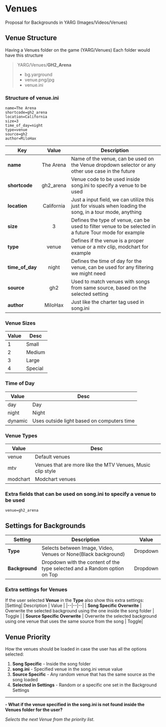 
# Venues

Proposal for Backgrounds in YARG (Images/Videos/Venues)

## Venue Structure
Having a Venues folder on the game (YARG/Venues)
Each folder would have this structure

> YARG/Venues/**GH2_Arena**
>  - bg.yarground
>  - venue.png/jpg
>  - venue.ini

### Structure of venue.ini

    name=The Arena
    shortcode=gh2_arena
    location=California
    size=3
    time_of_day=night
    type=venue
    source=gh2
    author=MiloHax
    
|Key| Value | Description |
|--|:--:|--|
| **name** | The Arena | Name of the venue, can be used on the Venue dropdown selector or any other use case in the future |
| **shortcode**| gh2_arena| Venue code to be used inside song.ini to specify a venue to be used |
| **location** | California | Just a input field, we can utilize this just for visuals when loading the song, in a tour mode, anything |
| **size** | 3 | Defines the type of venue, can be used to filter venue to be selected in a future Tour mode for example |
| **type** | venue | Defines if the venue is a proper venue or a mtv clip, modchart for example |
| **time_of_day** | night | Defines the time of day for the venue, can be used for any filtering we might need |
| **source**| gh2| Used to match venues with songs from same source, based on the selected setting|
| **author** | MiloHax| Just like the charter tag used in song.ini |

### Venue Sizes
| Value | Desc |
|--|--|
| 1 | Small |
| 2 | Medium |
| 3 | Large |
| 4 | Special |

### Time of Day
| Value | Desc |
|--|--|
| day | Day |
| night | Night |
| dynamic | Uses outside light based on computers time |

### Venue Types
| Value | Desc |
|--|--|
| venue | Default venues |
| mtv | Venues that are more like the MTV Venues, Music clip style |
| modchart | Modchart venues |

### Extra fields that can be used on song.ini to specify a venue to be used

    venue=gh2_arena

## Settings for Backgrounds

|Setting| Description | Value | 
|--|--|--|
| **Type** | Selects between Image, Video, Venues or None(Black background) | Dropdown |
| **Background** | Dropdown with the content of the type selected and a Random option on Top | Dropdown |

### Extra settings for Venues
If the user selected **Venue** in the **Type** also show this extra settings:
|Setting| Description | Value | 
|--|--|--|
| **Song Specific Overwrite** | Overwrite the selected background using the one inside the song folder | Toggle |
| **Source Specific Overwrite** | Overwrite the selected background using one venue that uses the same source from the song | Toggle|

## Venue Priority
How the venues should be loaded in case the user has all the options selected:

 1. **Song Specific** - Inside the song folder
 2. **song.ini** - Specified venue in the song.ini venue value
 3. **Source Specific** - Any random venue that has the same source as the song loaded
 4. **Selected in Settings** - Random or a specific one set in the Background Settings

---

**- What if the venue specified in the song.ini is not found inside the Venues folder for the user?**

*Selects the next Venue from the priority list.*
